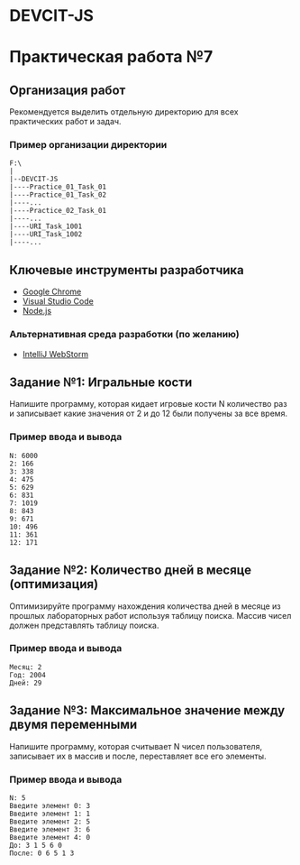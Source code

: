 # DEVCIT-JS
Практическая работа №7
======================

## Организация работ

Рекомендуется выделить отдельную директорию для всех практических работ и задач.

### Пример организации директории

```
F:\
|
|--DEVCIT-JS
|----Practice_01_Task_01
|----Practice_01_Task_02
|----...
|----Practice_02_Task_01
|----...
|----URI_Task_1001
|----URI_Task_1002
|----...
```

## Ключевые инструменты разработчика

* [Google Chrome](https://www.google.com/chrome)
* [Visual Studio Code](https://code.visualstudio.com)
* [Node.js](https://nodejs.org/en)

### Альтернативная среда разработки (по желанию)

* [IntelliJ WebStorm](https://www.jetbrains.com/webstorm)

## Задание №1: Игральные кости

Напишите программу, которая кидает игровые кости N количество раз и записывает
какие значения от 2 и до 12 были получены за все время.

### Пример ввода и вывода

```
N: 6000
2: 166
3: 338
4: 475
5: 629
6: 831
7: 1019
8: 843
9: 671
10: 496
11: 361
12: 171
```

## Задание №2: Количество дней в месяце (оптимизация)

Оптимизируйте программу нахождения количества дней в месяце из прошлых
лабораторных работ используя таблицу поиска. Массив чисел должен представлять
таблицу поиска.

### Пример ввода и вывода

```
Месяц: 2
Год: 2004
Дней: 29
```

## Задание №3: Максимальное значение между двумя переменными

Напишите программу, которая считывает N чисел пользователя, записывает их в
массив и после, переставляет все его элементы.

### Пример ввода и вывода

```
N: 5
Введите элемент 0: 3
Введите элемент 1: 1
Введите элемент 2: 5
Введите элемент 3: 6
Введите элемент 4: 0
До: 3 1 5 6 0
После: 0 6 5 1 3
```
